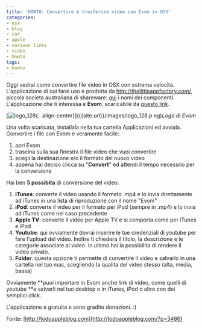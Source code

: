 ```yaml
---
title: 'HOWTO: Convertire e trasferire video con Evom in OSX'
categories:
- osx
- blog
- car
- apple
- various links
- video
- howto
tags:
- howto
---
```

Oggi vedrai come convertire file video in OSX con estrema velocita.
L'applicazione di cui farai uso e prodotta da
<http://thelittleappfactory.com/>, piccola societa australiana di shareware:
[qui](http://thelittleappfactory.com/about/) i nomi dei componenti.
L'applicazione che ti interessa e **Evom**, scaricabile da [questo
link](http://thelittleappfactory.com/evom/).

[![logo_128]({{site.url}}/images/logo_128.png){: .align-center}]({{site.url}}/images/logo_128.p
ng)_Logo di Evom_

Una volta scaricata, installala nella tua cartella Applicazioni ed avviala.
Convertire i file con Evom e veramente facile:

  1. apri Evom
  2. trascina sulla sua finestra il file video che vuoi convertire
  3. scegli la destinazione e/o il formato del nuovo video
  4. appena hai deciso clicca su "**Convert**" ed attendi il tempo necessrio per la conversione
  

  
Hai ben **5 possibita** di conversione del video:

  1. **iTunes**: converte il video usando il formato .mp4 e lo invia direttamente ad iTunes in una lista di riproduzione con il nome "Evom"
  2. **iPod**: converte il video per il formato per iPod (sempre in .mp4) e lo invia ad iTunes come nel caso precedente
  3. **Apple TV**: converte il video per Apple TV e si comporta come per iTunes e iPod
  4. **Youtube**: qui ovviamente dovrai inserire le tue credenziali di youtube per fare l'upload del video. Inoltre ti chiedera il titolo, la descrizione e le categorie associate al video. In ultimo hai la possibilita di rendere il video privato.
  5. **Folder**: questa opzione ti permette di convertire il video e salvarlo in una cartella nel tuo mac, scegliendo la qualita del video stesso (alta, media, bassa)
  

  
Ovviamente **puoi importare in Evom anche link di video, come quelli di
youtube **e salvarli nel tuo desktop o in iTunes, iPod o altro con dei
semplici click.

L'applicazione e gratuita e sono gradite donazioni. :)

Fonte: [http://todoappleblog.com](http://todoappleblog.com/?p=3486)

